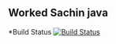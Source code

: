 ## Worked Sachin java
  *Build Status
  [![Build Status](http://34.87.117.136:8080/buildStatus/icon?job=instavote%2Fworker-build)](http://34.87.117.136:8080/job/instavote/job/worker-build/)
